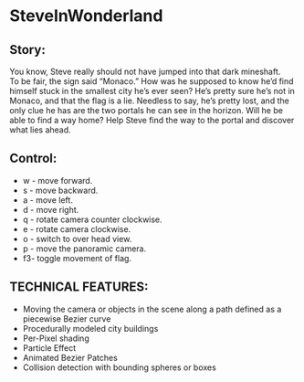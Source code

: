 SteveInWonderland
=================
Story:
------
You know, Steve really should not have jumped into that dark mineshaft.  
To be fair, the sign said “Monaco.”  How was he supposed to know he’d find
himself stuck in the smallest city he’s ever seen?  He’s pretty sure he’s not 
in Monaco, and that the flag is a lie.  Needless to say, he’s pretty lost, 
and the only clue he has are the two portals he can see in the horizon. Will he
be able to find a way home? Help Steve find the way to the portal and discover
what lies ahead.

Control:
--------
* w - move forward.
* s - move backward.
* a - move left.
* d - move right.
* q - rotate camera counter clockwise.
* e - rotate camera clockwise.
* o - switch to over head view.
* p - move the panoramic camera.
* f3- toggle movement of flag.

TECHNICAL FEATURES:
-------------------
* Moving the camera or objects in the scene along a path defined as a piecewise Bezier curve
* Procedurally modeled city buildings
* Per-Pixel shading
* Particle Effect
* Animated Bezier Patches
* Collision detection with bounding spheres or boxes
